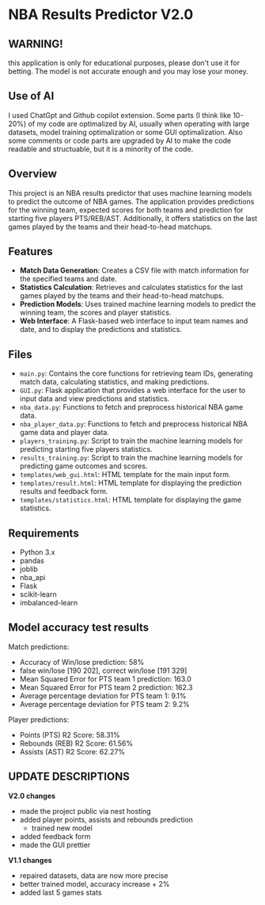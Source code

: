 # NBA Results Predictor V2.0

## WARNING!

this application is only for educational purposes, please don't use it for betting. The model is not accurate enough and you may lose your money.

## Use of AI

I used ChatGpt and Github copilot extension. Some parts (I think like 10-20%) of my code are optimalized by AI, usually when operating with large datasets, model training optimalization or some GUI optimalization. Also some comments or code parts are upgraded by AI to make the code readable and structuable, but it is a minority of the code.

## Overview

This project is an NBA results predictor that uses machine learning models to predict the outcome of NBA games. The application provides predictions for the winning team, expected scores for both teams and prediction for starting five players PTS/REB/AST. Additionally, it offers statistics on the last games played by the teams and their head-to-head matchups.

## Features

- **Match Data Generation**: Creates a CSV file with match information for the specified teams and date.
- **Statistics Calculation**: Retrieves and calculates statistics for the last games played by the teams and their head-to-head matchups.
- **Prediction Models**: Uses trained machine learning models to predict the winning team, the scores and player statistics.
- **Web Interface**: A Flask-based web interface to input team names and date, and to display the predictions and statistics.

## Files

- `main.py`: Contains the core functions for retrieving team IDs, generating match data, calculating statistics, and making predictions.
- `GUI.py`: Flask application that provides a web interface for the user to input data and view predictions and statistics.
- `nba_data.py`: Functions to fetch and preprocess historical NBA game data.
- `nba_player_data.py`: Functions to fetch and preprocess historical NBA game data and player data.
- `players_training.py`: Script to train the machine learning models for predicting starting five players statistics.
- `results_training.py`: Script to train the machine learning models for predicting game outcomes and scores.
- `templates/web_gui.html`: HTML template for the main input form.
- `templates/result.html`: HTML template for displaying the prediction results and feedback form.
- `templates/statistics.html`: HTML template for displaying the game statistics.

## Requirements

- Python 3.x
- pandas
- joblib
- nba_api
- Flask
- scikit-learn
- imbalanced-learn

## Model accuracy test results
Match predictions:
- Accuracy of Win/lose prediction: 58%
- false win/lose [190 202], correct win/lose [191 329]
- Mean Squared Error for PTS team 1 prediction: 163.0
- Mean Squared Error for PTS team 2 prediction: 162.3
- Average percentage deviation for PTS team 1: 9.1%
- Average percentage deviation for PTS team 2: 9.2%

Player predictions:
- Points (PTS) R2 Score: 58.31%
- Rebounds (REB) R2 Score: 61.56%
- Assists (AST) R2 Score: 62.27%

## UPDATE DESCRIPTIONS
**V2.0 changes**
- made the project public via nest hosting
- added player points, assists and rebounds prediction
   - trained new model
- added feedback form
- made the GUI prettier

**V1.1 changes**
- repaired datasets, data are now more precise
- better trained model, accuracy increase + 2%
- added last 5 games stats

